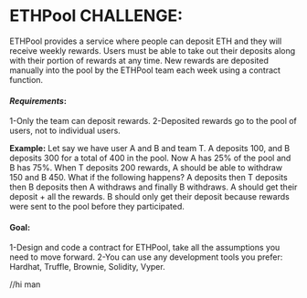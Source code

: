 # ETHPool CHALLENGE:

ETHPool provides a service where people can deposit ETH and they will receive weekly rewards. Users must be able to take out their deposits along with their portion of rewards at any time. New rewards are deposited manually into the pool by the ETHPool team each week using a contract function.

#### _Requirements_:
1-Only the team can deposit rewards. 
2-Deposited rewards go to the pool of users, not to individual users.

**Example:** Let say we have user A and B and team T. A deposits 100, and B deposits 300 for a total of 400 in the pool. Now A has 25% of the pool and B has 75%. When T deposits 200 rewards, A should be able to withdraw 150 and B 450. What if the following happens? A deposits then T deposits then B deposits then A withdraws and finally B withdraws. A should get their deposit + all the rewards. B should only get their deposit because rewards were sent to the pool before they participated.

#### Goal:
1-Design and code a contract for ETHPool, take all the assumptions you need to move forward.
2-You can use any development tools you prefer: Hardhat, Truffle, Brownie, Solidity, Vyper.

//hi man